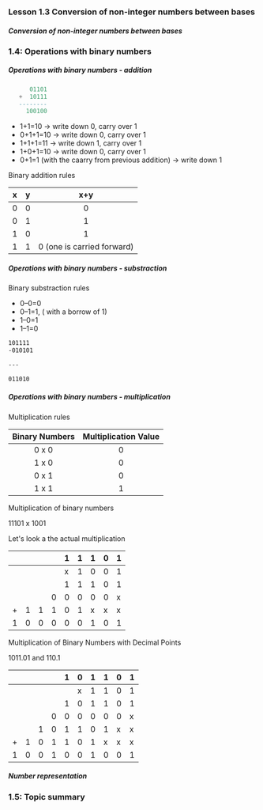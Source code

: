 ### Lesson 1.3 Conversion of non-integer numbers between bases

<h5>Conversion of non-integer numbers between bases</h5>

### 1.4: Operations with binary numbers

<h5>Operations with binary numbers - addition</h5>

```lua
      01101
   +  10111
   --------
     100100
```

- 1+1=10 → write down 0, carry over 1
- 0+1+1=10 -> write down 0, carry over 1
- 1+1+1=11 -> write down 1, carry over 1
- 1+0+1=10 -> write down 0, carry over 1
- 0+1=1 (with the caarry from previous addition) -> write down 1

Binary addition rules

|  x  |  y  |            x+y             |
| :-: | :-: | :------------------------: |
|  0  |  0  |             0              |
|  0  |  1  |             1              |
|  1  |  0  |             1              |
|  1  |  1  | 0 (one is carried forward) |

<h5>Operations with binary numbers - substraction</h5>

Binary substraction rules

- 0–0=0
- 0–1=1, ( with a borrow of 1)
- 1–0=1
- 1–1=0

```markdown
101111
-010101

---

011010
```

<h5>Operations with binary numbers - multiplication</h5>

Multiplication rules

| Binary Numbers | Multiplication Value |
| :------------: | :------------------: |
|     0 x 0      |          0           |
|     1 x 0      |          0           |
|     0 x 1      |          0           |
|     1 x 1      |          1           |

Multiplication of binary numbers

11101 x 1001

Let's look a the actual multiplication

|     |     |     |     | 1   | 1   | 1   | 0   | 1   |
| --- | --- | --- | --- | --- | --- | --- | --- | --- |
|     |     |     |     | x   | 1   | 0   | 0   | 1   |
|     |     |     |     | 1   | 1   | 1   | 0   | 1   |
|     |     |     | 0   | 0   | 0   | 0   | 0   | x   |
| +   | 1   | 1   | 1   | 0   | 1   | x   | x   | x   |
| 1   | 0   | 0   | 0   | 0   | 0   | 1   | 0   | 1   |

Multiplication of Binary Numbers with Decimal Points

1011.01 and 110.1

|     |     |     |     | 1   | 0   | 1   | 1   | 0   | 1   |
| --- | --- | --- | --- | --- | --- | --- | --- | --- | --- |
|     |     |     |     |     | x   | 1   | 1   | 0   | 1   |
|     |     |     |     | 1   | 0   | 1   | 1   | 0   | 1   |
|     |     |     | 0   | 0   | 0   | 0   | 0   | 0   | x   |
|     |     | 1   | 0   | 1   | 1   | 0   | 1   | x   | x   |
| +   | 1   | 0   | 1   | 1   | 0   | 1   | x   | x   | x   |
| 1   | 0   | 0   | 1   | 0   | 0   | 1   | 0   | 0   | 1   |

<h5>Number representation</h5>

### 1.5: Topic summary
